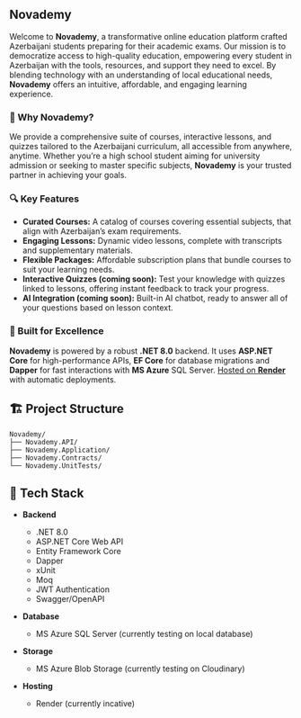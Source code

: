 ## Novademy

Welcome to **Novademy**, a transformative online education platform crafted Azerbaijani students preparing for their academic exams. Our mission is to democratize access to high-quality education, empowering every student in Azerbaijan with the tools, resources, and support they need to excel. By blending technology with an understanding of local educational needs, **Novademy** offers an intuitive, affordable, and engaging learning experience.

### 🌟 Why Novademy?

We provide a comprehensive suite of courses, interactive lessons, and quizzes tailored to the Azerbaijani curriculum, all accessible from anywhere, anytime. Whether you’re a high school student aiming for university admission or seeking to master specific subjects, **Novademy** is your trusted partner in achieving your goals.

### 🔍 Key Features

- **Curated Courses:** A catalog of courses covering essential subjects, that align with Azerbaijan’s exam requirements.
- **Engaging Lessons:** Dynamic video lessons, complete with transcripts and supplementary materials.
- **Flexible Packages:** Affordable subscription plans that bundle courses to suit your learning needs.
- **Interactive Quizzes (coming soon):** Test your knowledge with quizzes linked to lessons, offering instant feedback to track your progress.
- **AI Integration (coming soon):** Built-in AI chatbot, ready to answer all of your questions based on lesson context.

### 🚀 Built for Excellence

**Novademy** is powered by a robust **.NET 8.0** backend. It uses **ASP.NET Core** for high-performance APIs, **EF Core** for database migrations and **Dapper** for fast interactions with **MS Azure** SQL Server. [Hosted on **Render**](https://novademy-api.onrender.com) with automatic deployments.

## 🏗️ Project Structure

```
Novademy/
├── Novademy.API/
├── Novademy.Application/
├── Novademy.Contracts/
└── Novademy.UnitTests/
```

## 🔧 Tech Stack

- **Backend**
  - .NET 8.0
  - ASP.NET Core Web API
  - Entity Framework Core
  - Dapper
  - xUnit
  - Moq
  - JWT Authentication
  - Swagger/OpenAPI

- **Database**
  - MS Azure SQL Server (currently testing on local database)

- **Storage**
  - MS Azure Blob Storage (currently testing on Cloudinary)

- **Hosting**
  - Render (currently incative)
